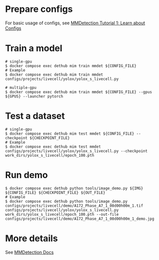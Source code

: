 # Prepare configs

For basic usage of configs, see [MMDetection Tutorial 1: Learn about Configs](https://mmdetection.readthedocs.io/en/stable/tutorials/config.html)

# Train a model

```
# single-gpu
$ docker compose exec dethub mim train mmdet ${CONFIG_FILE}
# Example
$ docker compose exec dethub mim train mmdet configs/projects/livecell/yolox/yolox_s_livecell.py

# multiple-gpu
$ docker compose exec dethub mim train mmdet ${CONFIG_FILE} --gpus ${GPUS} --launcher pytorch
```

# Test a dataset

```
# single-gpu
$ docker compose exec dethub mim test mmdet ${CONFIG_FILE} --checkpoint ${CHECKPOINT_FILE}
# Example
$ docker compose exec dethub mim test mmdet configs/projects/livecell/yolox/yolox_s_livecell.py --checkpoint work_dirs/yolox_s_livecell/epoch_100.pth
```

# Run demo

```
$ docker compose exec dethub python tools/image_demo.py ${IMG} ${CONFIG_FILE} ${CHECKPOINT_FILE} ${OUT_FILE}
# Example
$ docker compose exec dethub python tools/image_demo.py configs/projects/livecell/demo/A172_Phase_A7_1_00d00h00m_1.tif configs/projects/livecell/yolox/yolox_s_livecell.py work_dirs/yolox_s_livecell/epoch_100.pth --out-file configs/projects/livecell/demo/A172_Phase_A7_1_00d00h00m_1_demo.jpg
```

# More details

See [MMDetection Docs](https://mmdetection.readthedocs.io/en/stable/)
